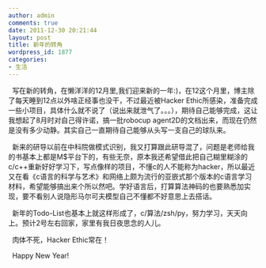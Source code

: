 ```yaml
---
author: admin
comments: true
date: 2011-12-30 20:21:44
layout: post
title: 新年的转角
wordpress_id: 1877
categories:
- 生活
---
```


  写在新的转角，在懒洋洋的12月里,我们迎来新的一年:)，在12这个月里，博主除了每天睡到12点以外啥正经事也没干，不过最近被Hacker Ethic所感染，准备完成一些小项目，具体什么就不说了（说出来就泄气了。。。），期待自己能够完成，这让我想起了8月时对自己得许诺，搞一批robocup agent2D的文档出来，而现在仍然是没有多少动静。其实自己一直期待自己能够从头写一支自己的球队来。

  新来的研导以前在中科院做模式识别，我又打算跟此研导混了，问题是老师给我的书基本上都是M$平台下的，有些无奈，原本我还希望借此把自己糊里糊涂的c/c++重新好好学习下，写点像样的项目，不懂c的人不能称为hacker，所以最近又在看《c语言的科学与艺术》和网络上颇为流行的亚嵌式那个版本的c语言学习材料，希望能够搞出来个所以然吧。学好语言后，打算算法神码的也要熟悉加实现，要不看别人说隐形马尔可夫模型自己不懂都不好意思上去搭话。

  新年的Todo-List也基本上就这样形成了，c/算法/zsh/py，努力学习，天天向上。预计2号左右回家，家里有我日夜思念的人儿。

  肉体不死，Hacker Ethic常在！

  Happy New Year!
